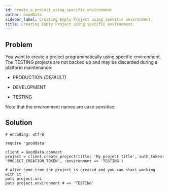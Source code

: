 ```yaml
---
id: create_a_project_using_specific_environment
author: GoodData
sidebar_label: Creating Empty Project using specific environment.
title: Creating Empty Project using specific environment.
---
```


Problem
-------

You want to create a project programmatically using specific
environment. The TESTING projects are not backed up and may be discarded
during a platform maintenance.

-   PRODUCTION *(DEFAULT)*

-   DEVELOPMENT

-   TESTING

Note that the environment names are case sensitive.

Solution
--------

    # encoding: utf-8

    require 'gooddata'

    client = GoodData.connect
    project = client.create_project(title: 'My project title', auth_token: 'PROJECT_CREATION_TOKEN', :environment => 'TESTING')

    # after some time the project is created and you can start working with it
    puts project.uri
    puts project.environment # => 'TESTING'
